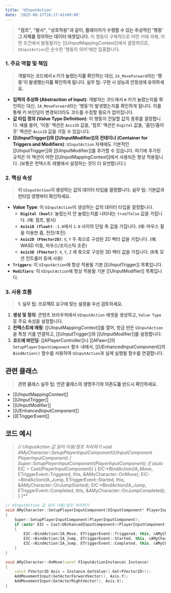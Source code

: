 ```yaml
---
title: 'UInputAction'
date: '2025-08-17T16:17:41+09:00'
---
```

> **"점프", "발사", "상호작용"과 같이, 플레이어가 수행할 수 있는 추상적인 '행동' 그 자체를 정의하는 데이터 애셋입니다.** 이 행동이 구체적으로 어떤 키에 의해, 어떤 조건에서 발동될지는 [[UInputMappingContext]]에서 결정하므로, `UInputAction`은 순수한 '행동의 의미'에만 집중합니다.

### **1. 주요 역할 및 책임**
> **개발자는 코드에서 `W` 키가 눌렸는지를 확인하는 대신, `IA_MoveForward`라는 '행동'이 발생했는지를 확인하게 됩니다. 실무 팁: 구현 시 성능과 안정성에 유의하세요.**
* **입력의 추상화 (Abstraction of Input)**:
	개발자는 코드에서 `W` 키가 눌렸는지를 확인하는 대신, `IA_MoveForward`라는 '행동'이 발생했는지를 확인하게 됩니다. 이를 통해 키 바인딩이 변경되더라도 코드를 수정할 필요가 없어집니다.
* **값 타입 정의 (Value Type Definition)**:
	이 행동이 전달할 값의 종류를 결정합니다. 예를 들어, '이동' 액션은 `Axis2D` 값을, '점프' 액션은 `Digital` 값을, '줌인/줌아웃' 액션은 `Axis1D` 값을 가질 수 있습니다.
* **[[UInputTrigger]]와 [[UInputModifier]]의 컨테이너 (Container for Triggers and Modifiers)**:
	`UInputAction` 자체에도 기본적인 [[UInputTrigger]]와 [[UInputModifier]]를 추가할 수 있습니다. 여기에 추가된 규칙은 이 액션이 어떤 [[UInputMappingContext]]에서 사용되든 항상 적용됩니다. (보통은 컨텍스트 레벨에서 설정하는 것이 더 유연합니다.)
	  
### **2. 핵심 속성**
> **이 `UInputAction`이 생성하는 값의 데이터 타입을 결정합니다. 실무 팁: 기본값과 런타임 영향부터 확인하세요.**

* **Value Type**:
	이 `UInputAction`이 생성하는 값의 데이터 타입을 결정합니다.
    * **`Digital (bool)`**:
    	눌렸는지 안 눌렸는지를 나타내는 `true`/`false` 값을 가집니다. (예: 점프, 발사)
    * **`Axis1D (float)`**:
    	`-1.0`에서 `1.0` 사이의 단일 축 값을 가집니다. (예: 마우스 휠을 이용한 줌, 전진/후진)
    * **`Axis2D (FVector2D)`**:
    	`X`, `Y` 두 축으로 구성된 2D 벡터 값을 가집니다. (예: WASD 이동, 마우스/조이스틱 조준)
    * **`Axis3D (FVector)`**:
    	`X`, `Y`, `Z` 세 축으로 구성된 3D 벡터 값을 가집니다. (6축 모션 컨트롤러 등에 사용)
* **`Triggers`**:
	이 `UInputAction`에 항상 적용될 기본 [[UInputTrigger]] 목록입니다.
* **`Modifiers`**:
	이 `UInputAction`에 항상 적용될 기본 [[UInputModifier]] 목록입니다.

### **3. 사용 흐름**
> **1. 실무 팁: 프로젝트 요구에 맞는 설정을 우선 검토하세요.**
1. **생성 및 정의**:
	콘텐츠 브라우저에서 `UInputAction` 애셋을 생성하고, `Value Type` 등 주요 속성을 설정합니다.
2. **컨텍스트에 매핑**:
	[[UInputMappingContext]]를 열어, 방금 만든 `UInputAction`을 특정 키를 연결하고, [[UInputTrigger]]와 [[UInputModifier]]를 설정합니다.
3. **코드에 바인딩**:
	[[APlayerController]]나 [[APawn]]의 `SetupPlayerInputComponent` 함수 내에서, [[UEnhancedInputComponent]]의 `BindAction()` 함수를 사용하여 `UInputAction`과 실제 실행될 함수를 연결합니다.

## 관련 클래스
> **관련 클래스 실무 팁: 연관 클래스의 생명주기와 의존도를 반드시 확인하세요.**
* [[UInputMappingContext]]
* [[UInputTrigger]]
* [[UInputModifier]]
* [[UEnhancedInputComponent]]
* [[ETriggerEvent]]

## 코드 예시
> **// UInputAction 값 읽어 이동/점프 처리하기 void AMyCharacter::SetupPlayerInputComponent(UInputComponent* PlayerInputComponent) { Super::SetupPlayerInputComponent(PlayerInputComponent); if (auto* EIC = Cast<UEnhancedInputComponent>(PlayerInputComponent)) { EIC->BindAction(IA_Move, ETriggerEvent::Triggered, this, &AMyCharacter::OnMove); EIC->BindAction(IA_Jump, ETriggerEvent::Started, this, &AMyCharacter::OnJumpStarted); EIC->BindAction(IA_Jump, ETriggerEvent::Completed, this, &AMyCharacter::OnJumpCompleted); } }**
```cpp
// UInputAction 값 읽어 이동/점프 처리하기
void AMyCharacter::SetupPlayerInputComponent(UInputComponent* PlayerInputComponent)
{
    Super::SetupPlayerInputComponent(PlayerInputComponent);
    if (auto* EIC = Cast<UEnhancedInputComponent>(PlayerInputComponent))
    {
        EIC->BindAction(IA_Move, ETriggerEvent::Triggered, this, &AMyCharacter::OnMove);
        EIC->BindAction(IA_Jump, ETriggerEvent::Started, this, &AMyCharacter::OnJumpStarted);
        EIC->BindAction(IA_Jump, ETriggerEvent::Completed, this, &AMyCharacter::OnJumpCompleted);
    }
}

void AMyCharacter::OnMove(const FInputActionInstance& Instance)
{
    const FVector2D Axis = Instance.GetValue().Get<FVector2D>();
    AddMovementInput(GetActorForwardVector(), Axis.Y);
    AddMovementInput(GetActorRightVector(), Axis.X);
}
```
